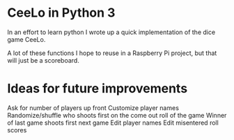 # CeeLo in Python 3

In an effort to learn python I wrote up a quick implementation of the dice game CeeLo.

A lot of these functions I hope to reuse in a Raspberry Pi project, but that will just be a scoreboard.

# Ideas for future improvements

Ask for number of players up front
Customize player names
Randomize/shuffle who shoots first on the come out roll of the game
Winner of last game shoots first next game
Edit player names
Edit misentered roll scores

